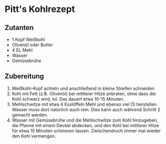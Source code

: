 # Pitt's Kohlrezept 
## Zutanten
- 1 Kopf Weißkohl
- Olivenöl oder Butter
- 4 EL Mehl
- Wasser
- Gemüsebrühe
## Zubereitung
1. Weißkohl-Kopf achteln und anschließend in kleine Streifen schneiden 
2. Kohl mit Fett (z.B. Olivenöl) bei mittlerer Hitze anbraten, ohne dass der Kohl schwarz wird, lol. Das dauert etwa 10-15 Minuten. 
3. Mehlschwitze mit etwa 4 Esslöffeln Mehl und ebenso viel Öl herstellen. Wasser muss dort natürlich auch rein. Dies kann auch während Schritt 2 gemacht werden. 
4. Wasser mit Gemüsebrühe und die Mehlschwitze zum Kohl hinzugeben, die Pfanne mit einem Deckel abdecken, und den Kohl bei mittlerer Hitze für etwa 15 Minuten schmoren lassen. Zwischendruch immer mal wieder den Kohl vermengen. 
